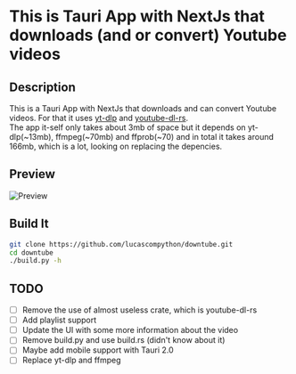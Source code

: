 # This is Tauri App with NextJs that downloads (and or convert) Youtube videos

## Description

This is a Tauri App with NextJs that downloads and can convert Youtube videos. For that it uses [yt-dlp](https://github.com/yt-dlp/yt-dlp) and [youtube-dl-rs](https://github.com/GyrosOfWar/youtube-dl-rs).  
The app it-self only takes about 3mb of space but it depends on yt-dlp(~13mb), ffmpeg(~70mb) and ffprob(~70) and in total it takes around 166mb, which is a lot, looking on replacing the depencies.

## Preview

![Preview](https://cdn.discordapp.com/attachments/626449728988774401/1077232713532186725/image.png)

## Build It

```bash
git clone https://github.com/lucascompython/downtube.git
cd downtube
./build.py -h
```

## TODO

- [ ] Remove the use of almost useless crate, which is youtube-dl-rs
- [ ] Add playlist support
- [ ] Update the UI with some more information about the video
- [ ] Remove build.py and use build.rs (didn't know about it)
- [ ] Maybe add mobile support with Tauri 2.0
- [ ] Replace yt-dlp and ffmpeg
